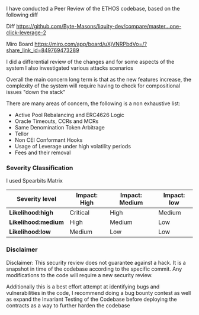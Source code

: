 I have conducted a Peer Review of the ETHOS codebase, based on the following diff

Diff
https://github.com/Byte-Masons/liquity-dev/compare/master...one-click-leverage-2

Miro Board
https://miro.com/app/board/uXjVNRPbdVo=/?share_link_id=849769473289

I did a differential review of the changes and for some aspects of the system I also investigated various attacks scenarios

Overall the main concern long term is that as the new features increase, the complexity of the system will require having to check for compositional issues "down the stack"

There are many areas of concern, the following is a non exhaustive list:
- Active Pool Rebalancing and ERC4626 Logic
- Oracle Timeouts, CCRs and MCRs
- Same Denomination Token Arbitrage
- Tellor
- Non CEI Conformant Hooks
- Usage of Leverage under high volatility periods
- Fees and their removal


### Severity Classification

I used Spearbits Matrix



| Severity level        | Impact: High | Impact: Medium | Impact: low |
| --------------------- | ------------ | -------------- | ----------- |
| **Likelihood:high**   | Critical     | High           | Medium      |
| **Likelihood:medium** | High         | Medium         | Low         |
| **Likelihood:low**    | Medium       | Low            | Low         |

### Disclaimer

Disclaimer: This security review does not guarantee against a hack. It is a snapshot in time of the codebase according to
the specific commit. Any modifications to the code will require a new security review.

Additionally this is a best effort attempt at identifying bugs and vulnerabilities in the code, I recommend doing a bug bounty contest as well as expand the Invariant Testing of the Codebase before deploying the contracts as a way to further harden the codebase